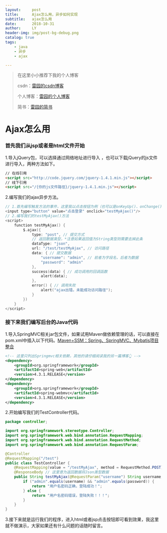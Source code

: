 ```yaml
---
layout:     post
title:      Ajax怎么用，异步如何实现
subtitle:   ajax怎么用
date:       2018-10-31
author:     LY
header-img: img/post-bg-debug.png
catalog: true
tags:
    - java
    - 异步
    - ajax

---
```


> 在这里小小推荐下我的个人博客
>
> csdn：[雷园的csdn博客](https://blog.csdn.net/leiyuan2580)
>
> 个人博客：[雷园的个人博客](https://imlcl.store)
>
> 简书：[雷园的简书](https://www.jianshu.com/u/016322e40e1f)

# Ajax怎么用

### 首先我们从jsp或者是html文件开始

1.导入jQuery包，可以选择通过网络地址进行导入 ，也可以下载jQuery的js文件进行导入，两种方法如下。

```html
// 在线引用
<script src="http://code.jquery.com/jquery-1.4.1.min.js"></script>
// 线下引用
<script src="/{你的js文件路径}/jquery-1.4.1.min.js"></script>
```

2.编写我们的ajax异步方法。

``` h
// 1.首先编写触发方法的事件，这里我以点击按钮为例（也可以是onKeyUp()、onChange()、等等）
<input type="button" value="点击登录" onclick="testMyAjax()"/>
// 2.编写我们的testMyAjax()方法
<script>
    function testMyAjax() {
        $.ajax({
            type: "post", // 提交方式
            // 返回数据类型，*注意如果返回值为String类型则需要去掉此条
            dataType: "json", 
            url: "/test/testMyAjax", // 访问路径
            data: { // 提交数据
                "username": "admin", // 前者为字段名，后者为数据
                "password": "admin"
            },
            success(data) { // 成功调用的回调函数
                alert(data);
            },
            error() { // 调用失败
                alert("ajax出错，未能成功访问路径");
            }
        })
    }
</script>
```

### 接下来我们编写后台的Java代码

1.导入SpringMVC相关jar包文件，如果试用Maven做依赖管理的话，可以直接在pom.xml中插入以下代码。[Maven+SSM：Spring、SpringMVC、Mybatis项目整合](https://blog.csdn.net/leiyuan2580/article/details/82145143)

```xml
<!-- 这里只列出Springmvc相关依赖，其他的请仔细阅读我的另一篇博客👆 -->
<dependency>
    <groupId>org.springframework</groupId>
    <artifactId>spring-web</artifactId>
    <version>4.3.1.RELEASE</version>
</dependency>
<dependency>
    <groupId>org.springframework</groupId>
    <artifactId>spring-webmvc</artifactId>
    <version>4.3.1.RELEASE</version>
</dependency>
```

2.开始编写我们的TestController代码。

```java
package controller;

import org.springframework.stereotype.Controller;
import org.springframework.web.bind.annotation.RequestMapping;
import org.springframework.web.bind.annotation.RequestMethod;
import org.springframework.web.bind.annotation.RequestParam;

@Controller
@RequestMapping("/test")
public class TestController {
    @RequestMapping(value = "/testMyAjax", method = RequestMethod.POST)
    @ResponseBody // 这里意为返回数据将Json类型数据
    public String testMyAjax(@RequestParam("username") String username, @RequestParam("password") String password) {
        if ("admin".equals(username) && "admin".equals(password)) {
            return "用户名密码正确，登陆成功！";
        } else {
            return "用户名密码错误，登陆失败！！！";
        }
    }
}

```

3.接下来就是运行我们的程序，进入html或者jsp点击按钮即可看到效果，我这里就不做演示，大家如果还有什么问题的话随时留言。